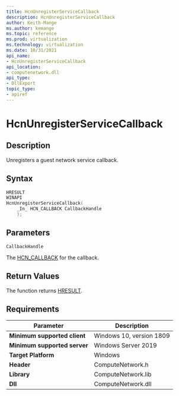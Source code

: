 ```yaml
---
title: HcnUnregisterServiceCallback
description: HcnUnregisterServiceCallback
author: Keith-Mange
ms.author: kemange
ms.topic: reference
ms.prod: virtualization
ms.technology: virtualization
ms.date: 10/31/2021
api_name:
- HcnUnregisterServiceCallback
api_location:
- computenetwork.dll
api_type:
- DllExport
topic_type:
- apiref
---
```

# HcnUnregisterServiceCallback

## Description

Unregisters a guest network service callback.

## Syntax

```cpp
HRESULT
WINAPI
HcnUnregisterServiceCallback(
    _In_ HCN_CALLBACK CallbackHandle
    );
```

## Parameters

`CallbackHandle`

The [HCN_CALLBACK](./HCN_CALLBACK.md) for the callback.

## Return Values

The function returns [HRESULT](./HCNHResult.md).

## Requirements

|Parameter|Description|
|---|---|
| **Minimum supported client** | Windows 10, version 1809 |
| **Minimum supported server** | Windows Server 2019 |
| **Target Platform** | Windows |
| **Header** | ComputeNetwork.h |
| **Library** | ComputeNetwork.lib |
| **Dll** | ComputeNetwork.dll |


